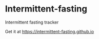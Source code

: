 # Intermittent-fasting

Intermittent fasting tracker

Get it at https://intermittent-fasting.github.io
